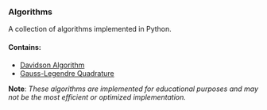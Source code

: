 ### Algorithms

A collection of algorithms implemented in Python.

#### Contains:
- [Davidson Algorithm](Davidson_Algorithm/davidson.py)
- [Gauss-Legendre Quadrature](Gauss_Legendre_Quadrature/gauss_legendre.py)


**Note**: _These algorithms are implemented for educational purposes and may not be the most efficient or optimized implementation._